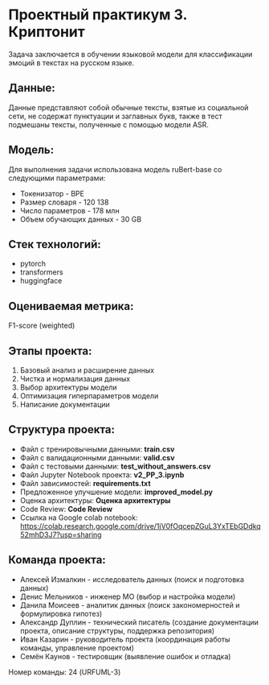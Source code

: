 # Проектный практикум 3. Криптонит

Задача заключается в обучении языковой модели для классификации эмоций в текстах на русском языке.

## Данные:

Данные представляют собой обычные тексты, взятые из социальной сети, не содержат пунктуации и заглавных букв, также в тест подмешаны тексты, полученные с помощью модели ASR. 

## Модель:

Для выполнения задачи использована модель ruBert-base со следующими параметрами:
- Токенизатор - BPE
- Размер словаря - 120 138
- Число параметров - 178 млн
- Объем обучающих данных - 30 GB

## Стек технологий:
- pytorch
- transformers
- huggingface

## Оцениваемая метрика:

F1-score (weighted)

## Этапы проекта:

1. Базовый анализ и расширение данных
2. Чистка и нормализация данных
3. Выбор архитектуры модели
4. Оптимизация гиперпараметров модели
5. Написание документации

## Структура проекта:

- Файл с тренировычными данными:  **train.csv**
- Файл с валидационными данными:  **valid.csv**
- Файл с тестовыми данными:  **test_without_answers.csv**
- Файл Jupyter Notebook проекта:  **v2_PP_3.ipynb**
- Файл зависимостей: **requirements.txt**
- Предложенное улучшение модели: **improved_model.py**
- Оценка архитектуры: **Оценка архитектуры**
- Code Review: **Code Review**
- Ссылка на Google colab notebook: https://colab.research.google.com/drive/1jV0fOqcepZGuL3YxTEbGDdkq52mhD3J7?usp=sharing
  
## Команда проекта:

- Алексей Измалкин - исследователь данных (поиск и подготовка данных)
- Денис Мельников - инженер МО (выбор и настройка модели)
- Данила Моисеев - аналитик данных (поиск закономерностей и формулировка гипотез)
- Александр Дуплин - технический писатель (создание документации проекта, описание структуры, поддержка репозитория)
- Иван Казарин - руководитель проекта (координация работы команды, управление проектом)
- Семён Каунов - тестировщик (выявление ошибок и отладка)

Номер команды: 24 (URFUML-3)
